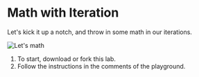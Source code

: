 # Math with Iteration

Let's kick it up a notch, and throw in some math in our iterations.

![Let's math](http://i.giphy.com/ohdY5OaQmUmVW.gif)

1. To start, download or fork this lab.
2. Follow the instructions in the comments of the playground.
